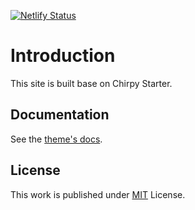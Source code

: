 [![Netlify Status](https://api.netlify.com/api/v1/badges/34af448c-51fc-43cb-ad1d-889a356463a6/deploy-status)](https://app.netlify.com/sites/stupefied-wright-2e92fe/deploys)

# Introduction

This site is built base on Chirpy Starter.


## Documentation

See the [theme's docs](https://github.com/cotes2020/jekyll-theme-chirpy#documentation).

## License

This work is published under [MIT](https://github.com/cotes2020/chirpy-starter/blob/master/LICENSE) License.
